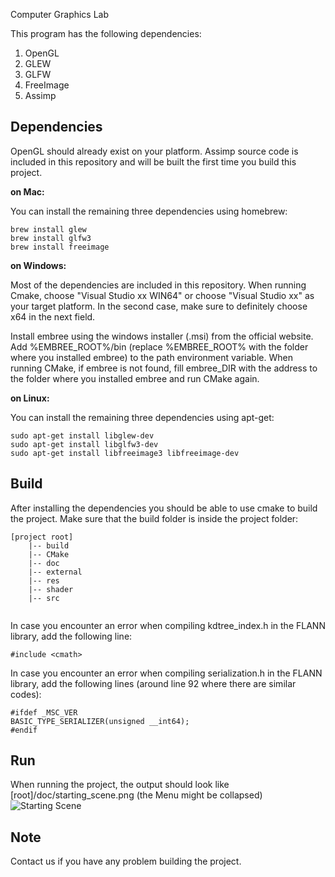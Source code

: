 Computer Graphics Lab

This program has the following dependencies:

 1. OpenGL
 2. GLEW
 3. GLFW
 4. FreeImage
 5. Assimp

## Dependencies
OpenGL should already exist on your platform.
Assimp source code is included in this repository and will be built the first time you build this project.

**on Mac:**

You can install the remaining three dependencies using homebrew:
```
brew install glew
brew install glfw3
brew install freeimage
```

**on Windows:**

Most of the dependencies are included in this repository. When running Cmake, choose "Visual Studio xx WIN64" or choose "Visual Studio xx" as your target platform. In the second case, make sure to definitely choose x64 in the next field.

Install embree using the windows installer (.msi) from the official website. Add %EMBREE_ROOT%/bin (replace %EMBREE_ROOT% with the folder where you installed embree) to the path environment variable. When running CMake, if embree is not found, fill embree_DIR with the address to the folder where you installed embree and run CMake again.

**on Linux:**

You can install the remaining three dependencies using apt-get:
```
sudo apt-get install libglew-dev
sudo apt-get install libglfw3-dev
sudo apt-get install libfreeimage3 libfreeimage-dev
```

## Build
After installing the dependencies you should be able to use cmake to build the project. Make sure that the build folder is inside the project folder:

```
[project root]
	|-- build
	|-- CMake
	|-- doc
	|-- external
	|-- res
	|-- shader
	|-- src
	
```
In case you encounter an error when compiling kdtree_index.h in the FLANN library, add the following line:
```
#include <cmath>
```
In case you encounter an error when compiling serialization.h in the FLANN library, add the following lines (around line 92 where there are similar codes):
```
#ifdef _MSC_VER
BASIC_TYPE_SERIALIZER(unsigned __int64);
#endif
```


## Run
When running the project, the output should look like [root]/doc/starting_scene.png (the Menu might be collapsed)
![Starting Scene](./doc/starting_scene.png)

## Note
Contact us if you have any problem building the project.

